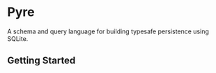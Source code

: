 # Pyre

A schema and query language for building typesafe persistence using SQLite.



## Getting Started
